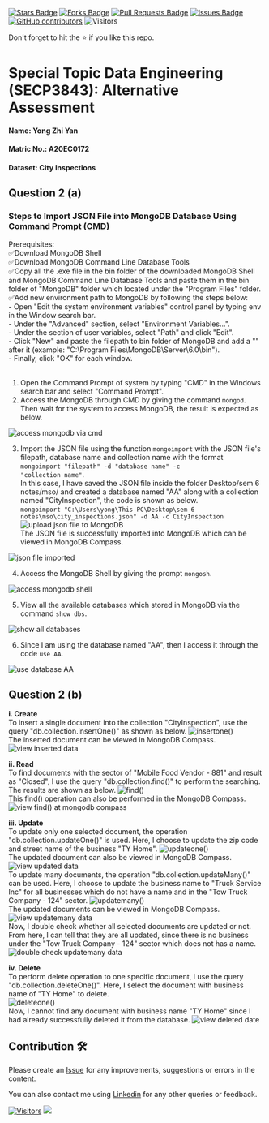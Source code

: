 
<a href="https://github.com/drshahizan/SECP3843/stargazers"><img src="https://img.shields.io/github/stars/drshahizan/SECP3843" alt="Stars Badge"/></a>
<a href="https://github.com/drshahizan/SECP3843/network/members"><img src="https://img.shields.io/github/forks/drshahizan/SECP3843" alt="Forks Badge"/></a>
<a href="https://github.com/drshahizan/SECP3843/pulls"><img src="https://img.shields.io/github/issues-pr/drshahizan/SECP3843" alt="Pull Requests Badge"/></a>
<a href="https://github.com/drshahizan/SECP3843/issues"><img src="https://img.shields.io/github/issues/drshahizan/SECP3843" alt="Issues Badge"/></a>
<a href="https://github.com/drshahizan/SECP3843/graphs/contributors"><img alt="GitHub contributors" src="https://img.shields.io/github/contributors/drshahizan/SECP3843?color=2b9348"></a>
![Visitors](https://api.visitorbadge.io/api/visitors?path=https%3A%2F%2Fgithub.com%2Fdrshahizan%2FSECP3843&labelColor=%23d9e3f0&countColor=%23697689&style=flat)


Don't forget to hit the :star: if you like this repo.

# Special Topic Data Engineering (SECP3843): Alternative Assessment

#### Name: Yong Zhi Yan
#### Matric No.: A20EC0172
#### Dataset: City Inspections	

## Question 2 (a)
### Steps to Import JSON File into MongoDB Database Using Command Prompt (CMD)

Prerequisites: <br>
✅Download MongoDB Shell <br>
✅Download MongoDB Command Line Database Tools <br> 
✅Copy all the .exe file in the bin folder of the downloaded MongoDB Shell and MongoDB Command Line Database Tools and paste them in the bin folder of "MongoDB" folder which located under the "Program Files" folder. <br>
✅Add new environment path to MongoDB by following the steps below: <br>
    - Open "Edit the system environment variables" control panel by typing env in the Window search bar. <br>
    - Under the "Advanced" section, select "Environment Variables...". <br>
    - Under the section of user variables, select "Path" and click "Edit". <br> 
    - Click "New" and paste the filepath to bin folder of MongoDB and add a "\" after it (example: "C:\Program Files\MongoDB\Server\6.0\bin\"). <br>
    - Finally, click "OK" for each window. <br>
<br> 

1. Open the Command Prompt of system by typing "CMD" in the Windows search bar and select "Command Prompt". 
2. Access the MongoDB through CMD by giving the command <code>mongod</code>. Then wait for the system to access MongoDB, the result is expected as below.
<img src="https://github.com/drshahizan/SECP3843/blob/main/submission/yongzy328/question%202/files/images/Screenshot%202023-06-27%20103533.png" alt="access mongodb via cmd">

3. Import the JSON file using the function <code>mongoimport</code> with the JSON file's filepath, database name and collection name with the format <code>mongoimport "filepath" -d "database name" -c "collection name"</code>. <br>
In this case, I have saved the JSON file inside the folder Desktop/sem 6 notes/mso/ and created a database named "AA" along with a collection named "CityInspection", the code is shown as below. <br>
<code>mongoimport "C:\Users\yong\This PC\Desktop\sem 6 notes\mso\city_inspections.json" -d AA -c CityInspection</code>
<img src="https://github.com/drshahizan/SECP3843/blob/main/submission/yongzy328/question%202/files/images/Screenshot%202023-06-27%20104340.png" alt="upload json file to MongoDB"><br>
The JSON file is successfully imported into MongoDB which can be viewed in MongoDB Compass.
<img src="https://github.com/drshahizan/SECP3843/blob/main/submission/yongzy328/question%202/files/images/Screenshot%202023-06-27%20104937.png" alt="json file imported">

4. Access the MongoDB Shell by giving the prompt <code>mongosh</code>.
<img src="https://github.com/drshahizan/SECP3843/blob/main/submission/yongzy328/question%202/files/images/Screenshot%202023-06-27%20104656.png" alt="access mongodb shell">

5. View all the available databases which stored in MongoDB via the command <code>show dbs</code>.
<img src="https://github.com/drshahizan/SECP3843/blob/main/submission/yongzy328/question%202/files/images/Screenshot%202023-06-27%20104711.png" alt="show all databases">

6. Since I am using the database named "AA", then I access it through the code <code>use AA</code>. 
<img src="https://github.com/drshahizan/SECP3843/blob/main/submission/yongzy328/question%202/files/images/Screenshot%202023-06-27%20104829.png" alt="use database AA">

## Question 2 (b)
<b>i. Create <br></b>
To insert a single document into the collection "CityInspection", use the query "db.collection.insertOne()" as shown as below.
<img src="https://github.com/drshahizan/SECP3843/blob/main/submission/yongzy328/question%202/files/images/Screenshot%202023-06-27%20112357.png" alt="insertone()"><br>
The inserted document can be viewed in MongoDB Compass.
<img src="https://github.com/drshahizan/SECP3843/blob/main/submission/yongzy328/question%202/files/images/Screenshot%202023-06-27%20112337.png" alt="view inserted data"><br>

<b>ii. Read <br></b>
To find documents with the sector of "Mobile Food Vendor - 881" and result as "Closed", I use the query "db.collection.find()" to perform the searching. The results are shown as below.
<img src="https://github.com/drshahizan/SECP3843/blob/main/submission/yongzy328/question%202/files/images/Screenshot%202023-06-27%20113120.png" alt="find()"><br>
This find() operation can also be performed in the MongoDB Compass.
<img src="https://github.com/drshahizan/SECP3843/blob/main/submission/yongzy328/question%202/files/images/Screenshot%202023-06-27%20113354.png" alt="view find() at mongodb compass"><br>

<b>iii. Update <br></b>
To update only one selected document, the operation "db.collection.updateOne()" is used. Here, I choose to update the zip code and street name of the business "TY Home".
<img src="https://github.com/drshahizan/SECP3843/blob/main/submission/yongzy328/question%202/files/images/Screenshot%202023-06-27%20114542.png" alt="updateone()"><br>
The updated document can also be viewed in MongoDB Compass.
<img src="https://github.com/drshahizan/SECP3843/blob/main/submission/yongzy328/question%202/files/images/Screenshot%202023-06-27%20114609.png" alt="view updated data"><br>
To update many documents, the operation "db.collection.updateMany()" can be used. Here, I choose to update the business name to "Truck Service Inc" for all businesses which do not have a name and in the "Tow Truck Company - 124" sector. 
<img src="https://github.com/drshahizan/SECP3843/blob/main/submission/yongzy328/question%202/files/images/Screenshot%202023-06-27%20115838.png" alt="updatemany()"><br>
The updated documents can be viewed in MongoDB Compass.
<img src="https://github.com/drshahizan/SECP3843/blob/main/submission/yongzy328/question%202/files/images/Screenshot%202023-06-27%20115823.png" alt="view updatemany data"><br>
Now, I double check whether all selected documents are updated or not. From here, I can tell that they are all updated, since there is no business under the "Tow Truck Company - 124" sector which does not has a name. 
<img src="https://github.com/drshahizan/SECP3843/blob/main/submission/yongzy328/question%202/files/images/Screenshot%202023-06-27%20115905.png" alt="double check updatemany data"><br>

<b>iv. Delete <br></b>
To perform delete operation to one specific document, I use the query "db.collection.deleteOne()". Here, I select the document with business name of "TY Home" to delete. <br>
<img src="https://github.com/drshahizan/SECP3843/blob/main/submission/yongzy328/question%202/files/images/Screenshot%202023-06-27%20120101.png" alt="deleteone()"><br>
Now, I cannot find any document with business name "TY Home" since I had already successfully deleted it from the database. 
<img src="https://github.com/drshahizan/SECP3843/blob/main/submission/yongzy328/question%202/files/images/Screenshot%202023-06-27%20120123.png" alt="view deleted date"><br>



## Contribution 🛠️
Please create an [Issue](https://github.com/drshahizan/special-topic-data-engineering/issues) for any improvements, suggestions or errors in the content.

You can also contact me using [Linkedin](https://www.linkedin.com/in/drshahizan/) for any other queries or feedback.

[![Visitors](https://api.visitorbadge.io/api/visitors?path=https%3A%2F%2Fgithub.com%2Fdrshahizan&labelColor=%23697689&countColor=%23555555&style=plastic)](https://visitorbadge.io/status?path=https%3A%2F%2Fgithub.com%2Fdrshahizan)
![](https://hit.yhype.me/github/profile?user_id=81284918)



